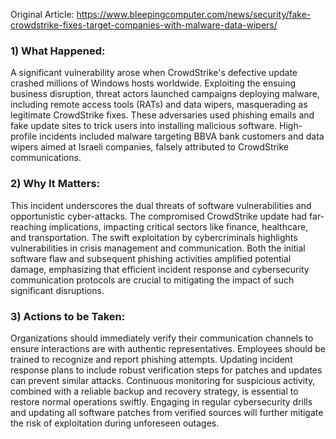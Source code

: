 Original Article: https://www.bleepingcomputer.com/news/security/fake-crowdstrike-fixes-target-companies-with-malware-data-wipers/

### 1) What Happened:

A significant vulnerability arose when CrowdStrike's defective update crashed millions of Windows hosts worldwide. Exploiting the ensuing business disruption, threat actors launched campaigns deploying malware, including remote access tools (RATs) and data wipers, masquerading as legitimate CrowdStrike fixes. These adversaries used phishing emails and fake update sites to trick users into installing malicious software. High-profile incidents included malware targeting BBVA bank customers and data wipers aimed at Israeli companies, falsely attributed to CrowdStrike communications.

### 2) Why It Matters:

This incident underscores the dual threats of software vulnerabilities and opportunistic cyber-attacks. The compromised CrowdStrike update had far-reaching implications, impacting critical sectors like finance, healthcare, and transportation. The swift exploitation by cybercriminals highlights vulnerabilities in crisis management and communication. Both the initial software flaw and subsequent phishing activities amplified potential damage, emphasizing that efficient incident response and cybersecurity communication protocols are crucial to mitigating the impact of such significant disruptions.

### 3) Actions to be Taken:

Organizations should immediately verify their communication channels to ensure interactions are with authentic representatives. Employees should be trained to recognize and report phishing attempts. Updating incident response plans to include robust verification steps for patches and updates can prevent similar attacks. Continuous monitoring for suspicious activity, combined with a reliable backup and recovery strategy, is essential to restore normal operations swiftly. Engaging in regular cybersecurity drills and updating all software patches from verified sources will further mitigate the risk of exploitation during unforeseen outages.